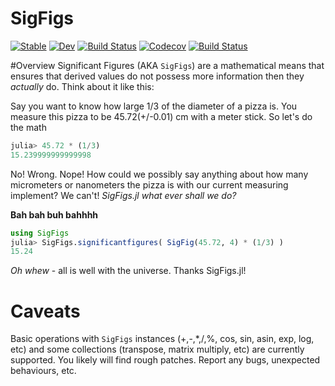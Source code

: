# SigFigs

[![Stable](https://img.shields.io/badge/docs-stable-blue.svg)](https://caseykneale.github.io/SigFigs.jl/stable)
[![Dev](https://img.shields.io/badge/docs-dev-blue.svg)](https://caseykneale.github.io/SigFigs.jl/dev)
[![Build Status](https://travis-ci.com/caseykneale/SigFigs.jl.svg?branch=master)](https://travis-ci.com/caseykneale/SigFigs.jl)
[![Codecov](https://codecov.io/gh/caseykneale/SigFigs.jl/branch/master/graph/badge.svg)](https://codecov.io/gh/caseykneale/SigFigs.jl)
[![Build Status](https://api.cirrus-ci.com/github/caseykneale/SigFigs.jl.svg)](https://cirrus-ci.com/github/caseykneale/SigFigs.jl)


#Overview
Significant Figures (AKA `SigFigs`) are a mathematical means that ensures that derived values do not possess more information then they *actually* do. Think about it like this:

Say you want to know how large 1/3 of the diameter of a pizza is. You measure this pizza to be 45.72(+/-0.01) cm with a meter stick. So let's do the math
```Julia
julia> 45.72 * (1/3)
15.239999999999998
```
No! Wrong. Nope! How could we possibly say anything about how many micrometers or nanometers the pizza is with our current measuring implement? We can't! *SigFigs.jl what ever shall we do?*

**Bah bah buh bahhhh**
```Julia
using SigFigs
julia> SigFigs.significantfigures( SigFig(45.72, 4) * (1/3) )
15.24
```

*Oh whew* - all is well with the universe. Thanks SigFigs.jl!

# Caveats
Basic operations with `SigFigs` instances (+,-,\*,\/,\%, cos, sin, asin, exp, log, etc) and some collections (transpose, matrix multiply, etc) are currently supported. You likely will find rough patches. Report any bugs, unexpected behaviours, etc.
